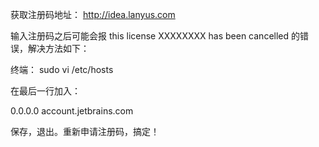 
获取注册码地址： http://idea.lanyus.com

 

输入注册码之后可能会报 this license XXXXXXXX has been cancelled 的错误，解决方法如下：

 

终端： sudo vi /etc/hosts

 

在最后一行加入： 

0.0.0.0 account.jetbrains.com
 

保存，退出。重新申请注册码，搞定！
